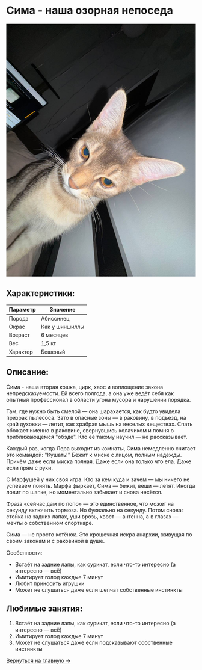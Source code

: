 # Сима - наша озорная непоседа

![Фото Симка](sima.jpg)

## Характеристики:
| Параметр      | Значение     |
|--------------|---------------|
| Порода       | Абиссинец     |
| Окрас        | Как у шиншиллы|
| Возраст      | 6 месяцев     |
| Вес          | 1,5 кг        |
| Характер     | Бешеный       |

## Описание:
Сима - наша вторая кошка, цирк, хаос и воплощение закона непредсказуемости. Ей всего полгода, а она уже ведёт себя как опытный профессионал в области угона мусора и нарушении порядка. 

Там, где нужно быть смелой — она шарахается, как будто увидела призрак пылесоса. Зато в опасные зоны — в раковину, в подъезд, на край духовки — летит, как храбрая мышь на веселых веществах. Спать обожает именно в раковине, свернувшись колачиком и помня о приближающемся "обэде". Кто её такому научил — не рассказывает.

Каждый раз, когда Лера выходит из комнаты, Сима немедленно считает это командой: "Кушать!" Бежит к миске с лицом, полным надежды. Причём даже если миска полная. Даже если она только что ела. Даже если прям с руки.

С Марфушей у них своя игра. Кто за кем куда и зачем — мы ничего не успеваем понять. Марфа фыркает, Сима — бежит, вещи — летят. Иногда ловит по шапке, но моментально забывает и снова несётся.

Фраза «сейчас дам по попо» — это единственное, что может на секунду включить тормоза. Но буквально на секунду. Потом снова: стойка на задних лапах, уши врозь, хвост — антенна, а в глазах — мечты о собственном спорткаре.

Сима — не просто котёнок. Это крошечная искра анархии, живущая по своим законам и с раковиной в душе.

Особенности:
- Встаёт на задние лапы, как сурикат, если что-то интересно (а интересно — всё)
- Имитирует голод каждые 7 минут
- Любит приносить игрушки
- Может не слушаться даже если шепчат собственные инстинкты

## Любимые занятия:
1. Встаёт на задние лапы, как сурикат, если что-то интересно (а интересно — всё)
2. Имитирует голод каждые 7 минут
3. Может не слушаться даже если подсказывают собственные инстинкты

[Вернуться на главную →](/index.md)